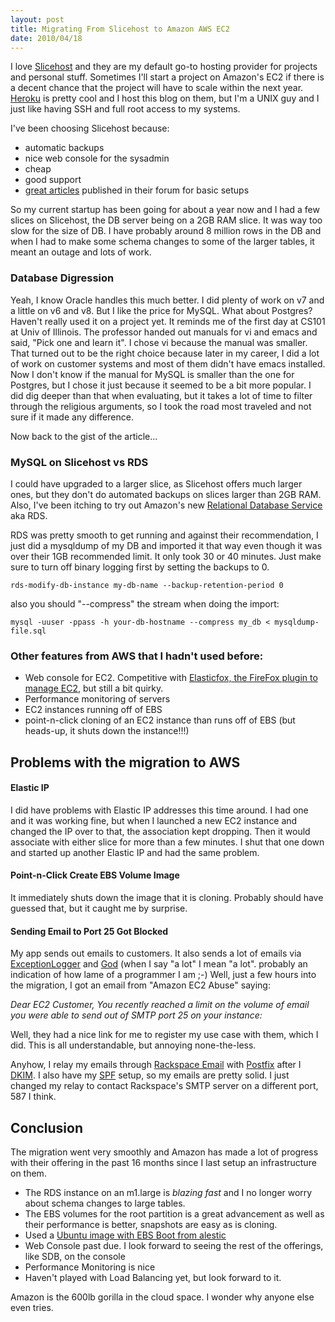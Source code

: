 ```yaml
---
layout: post
title: Migrating From Slicehost to Amazon AWS EC2
date: 2010/04/18
---
```


I love [Slicehost](http://www.slicehost.com/) and they are my default go-to hosting provider for projects and personal stuff. Sometimes I'll start a project on Amazon's EC2 if there is a decent chance that the project will have to scale within the next year. [Heroku](http://www.heroku.com/) is pretty cool and I host this blog on them, but I'm a UNIX guy and I just like having SSH and full root access to my systems.

I've been choosing Slicehost because:

- automatic backups
- nice web console for the sysadmin
-  cheap
-  good support
-  [great articles](http://articles.slicehost.com/2008/4/25/ubuntu-hardy-setup-page-1) published in their forum for basic setups

So my current startup has been going for about a year now and I had a few slices on Slicehost, the DB server being on a 2GB RAM slice. It was way too slow for the size of DB. I have probably around 8 million rows in the DB and when I had to make some schema changes to some of the larger tables, it meant an outage and lots of work.

### Database Digression
Yeah, I know Oracle handles this much better. I did plenty of work on v7 and a little on v6 and v8. But I like the price for MySQL. What about Postgres? Haven't really used it on a project yet. It reminds me of the first day at CS101 at Univ of Illinois. The professor handed out manuals for vi and emacs and said, "Pick one and learn it". I chose vi because the manual was smaller. That turned out to be the right choice because later in my career, I did a lot of work on customer systems and most of them didn't have emacs installed. Now I don't know if the manual for MySQL is smaller than the one for Postgres, but I chose it just because it seemed to be a bit more popular. I did dig deeper than that when evaluating, but it takes a lot of time to filter through the religious arguments, so I took the road most traveled and not sure if it made any difference.

Now back to the gist of the article...

### MySQL on Slicehost vs RDS
I could have upgraded to a larger slice, as Slicehost offers much larger ones, but they don't do automated backups on slices larger than 2GB RAM. Also, I've been itching to try out Amazon's new [Relational Database Service](http://aws.amazon.com/rds/) aka RDS.

RDS was pretty smooth to get running and against their recommendation, I just did a mysqldump of my DB and imported it that way even though it was over their 1GB recommended limit. It only took 30 or 40 minutes. Just make sure to turn off binary logging first by setting the backups to 0.

    rds-modify-db-instance my-db-name --backup-retention-period 0
    
also you should "--compress" the stream when doing the import:

    mysql -uuser -ppass -h your-db-hostname --compress my_db < mysqldump-file.sql


### Other features from AWS that I hadn't used before:

- Web console for EC2. Competitive with [Elasticfox, the FireFox plugin to manage EC2](https://addons.mozilla.org/en-US/firefox/addon/11626), but still a bit quirky.
- Performance monitoring of servers
- EC2 instances running off of EBS
- point-n-click cloning of an EC2 instance than runs off of EBS (but heads-up, it shuts down the instance!!!)

## Problems with the migration to AWS

#### Elastic IP

I did have problems with Elastic IP addresses this time around. I had one and it was working fine, but when I launched a new EC2 instance and changed the IP over to that, the association kept dropping. Then it would associate with either slice for more than a few minutes. I shut that one down and started up another Elastic IP and had the same problem. 

#### Point-n-Click Create EBS Volume Image
It immediately shuts down the image that it is cloning. Probably should have guessed that, but it caught me by surprise.

#### Sending Email to Port 25 Got Blocked
My app sends out emails to customers. It also sends a lot of emails via [ExceptionLogger](http://github.com/rails/exception_notification) and [God](http://god.rubyforge.org/) (when I say "a lot" I mean "a lot". probably an indication of how lame of a programmer I am ;-) Well, just a few hours into the migration, I got an email from "Amazon EC2 Abuse" saying:

*Dear EC2 Customer,
You recently reached a limit on the volume of email you were able to send out of SMTP port 25 on your instance:*

Well, they had a nice link for me to register my use case with them, which I did. This is all understandable, but annoying none-the-less.

Anyhow, I relay my emails through [Rackspace Email](http://www.rackspace.com/apps/email_hosting) with [Postfix](http://www.postfix.org/) after I [DKIM](http://www.dkim.org/). I also have my [SPF](http://en.wikipedia.org/wiki/Sender_Policy_Framework) setup, so my emails are pretty solid. I just changed my relay to contact Rackspace's SMTP server on a different port, 587 I think.

## Conclusion
The migration went very smoothly and Amazon has made a lot of progress with their offering in the past 16 months since I last setup an infrastructure on them. 

- The RDS instance on an m1.large is *blazing fast* and I no longer worry about schema changes to large tables.
- The EBS volumes for the root partition is a great advancement as well as their performance is better, snapshots are easy as is cloning.
- Used a [Ubuntu image with EBS Boot from alestic](http://alestic.com/)
- Web Console past due. I look forward to seeing the rest of the offerings, like SDB, on the console
- Performance Monitoring is nice
- Haven't played with Load Balancing yet, but look forward to it.

Amazon is the 600lb gorilla in the cloud space. I wonder why anyone else even tries.

